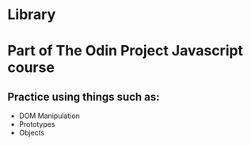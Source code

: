 # Library

# Part of The Odin Project  Javascript course
## Practice using things such as:
* DOM Manipulation
* Prototypes
* Objects
